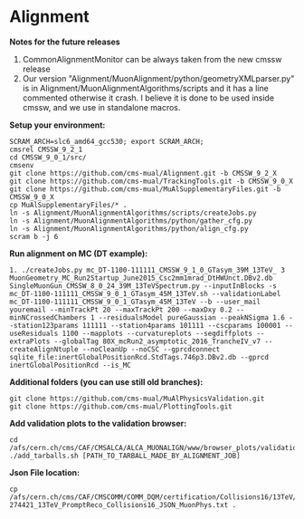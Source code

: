 # Alignment
**Notes for the future releases**
1. CommonAlignmentMonitor can be always taken from the new cmssw release
2. Our version "Alignment/MuonAlignment/python/geometryXMLparser.py" is in Alignment/MuonAlignmentAlgorithms/scripts and it has a line commented otherwise it crash. I believe it is done to be used inside cmssw, and we use in standalone macros.

**Setup your environment:**   
```
SCRAM_ARCH=slc6_amd64_gcc530; export SCRAM_ARCH;
cmsrel CMSSW_9_2_1
cd CMSSW_9_0_1/src/
cmsenv
git clone https://github.com/cms-mual/Alignment.git -b CMSSW_9_2_X
git clone https://github.com/cms-mual/TrackingTools.git -b CMSSW_9_0_X
git clone https://github.com/cms-mual/MuAlSupplementaryFiles.git -b CMSSW_9_0_X
cp MuAlSupplementaryFiles/* .
ln -s Alignment/MuonAlignmentAlgorithms/scripts/createJobs.py
ln -s Alignment/MuonAlignmentAlgorithms/python/gather_cfg.py
ln -s Alignment/MuonAlignmentAlgorithms/python/align_cfg.py
scram b -j 6
```

**Run alignment on MC (DT example):**   
```
1. ./createJobs.py mc_DT-1100-111111_CMSSW_9_1_0_GTasym_39M_13TeV_ 3 MuonGeometry_MC_Run2Startup_June2015_Csc2mm1mrad_DtHWUnct.DBv2.db SingleMuonGun_CMSSW_8_0_24_39M_13TeVSpectrum.py --inputInBlocks -s mc_DT-1100-111111_CMSSW_9_0_1_GTasym_45M_13TeV.sh --validationLabel mc_DT-1100-111111_CMSSW_9_0_1_GTasym_45M_13TeV --b --user_mail youremail --minTrackPt 20 --maxTrackPt 200 --maxDxy 0.2 --minNCrossedChambers 1 --residualsModel pureGaussian --peakNSigma 1.6 --station123params 111111 --station4params 101111 --cscparams 100001 --useResiduals 1100 --mapplots --curvatureplots --segdiffplots --extraPlots --globalTag 80X_mcRun2_asymptotic_2016_TrancheIV_v7 --createAlignNtuple --noCleanUp --noCSC --gprcdconnect sqlite_file:inertGlobalPositionRcd.StdTags.746p3.DBv2.db --gprcd inertGlobalPositionRcd --is_MC
```

**Additional folders (you can use still old branches):**   
```
git clone https://github.com/cms-mual/MuAlPhysicsValidation.git
git clone https://github.com/cms-mual/PlottingTools.git
```

**Add validation plots to the validation browser:**   
```
cd /afs/cern.ch/cms/CAF/CMSALCA/ALCA_MUONALIGN/www/browser_plots/validation    
./add_tarballs.sh [PATH_TO_TARBALL_MADE_BY_ALIGNMENT_JOB]
```

**Json File location:**   
```
cp /afs/cern.ch/cms/CAF/CMSCOMM/COMM_DQM/certification/Collisions16/13TeV/Cert_271036-274421_13TeV_PromptReco_Collisions16_JSON_MuonPhys.txt .
```
